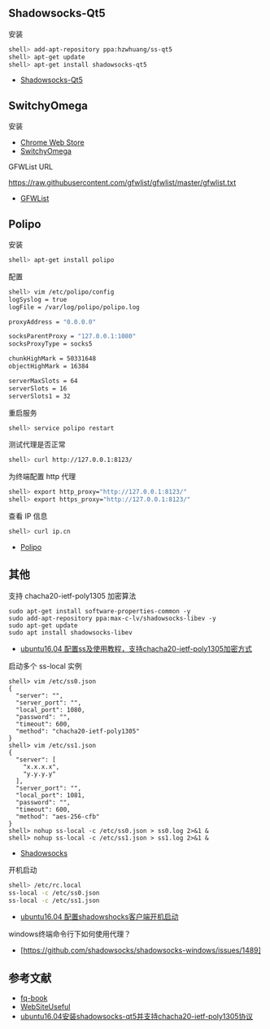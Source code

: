 ## Shadowsocks-Qt5

安装

```sh
shell> add-apt-repository ppa:hzwhuang/ss-qt5
shell> apt-get update
shell> apt-get install shadowsocks-qt5
```

- [Shadowsocks-Qt5](https://github.com/shadowsocks/shadowsocks-qt5)

## SwitchyOmega

安装

- [Chrome Web Store](https://chrome.google.com/webstore/detail/padekgcemlokbadohgkifijomclgjgif)
- [SwitchyOmega](https://github.com/FelisCatus/SwitchyOmega)

GFWList URL

https://raw.githubusercontent.com/gfwlist/gfwlist/master/gfwlist.txt

- [GFWList](https://github.com/gfwlist/gfwlist)

## Polipo

安装

```sh
shell> apt-get install polipo
```

配置

```sh
shell> vim /etc/polipo/config
logSyslog = true
logFile = /var/log/polipo/polipo.log

proxyAddress = "0.0.0.0"

socksParentProxy = "127.0.0.1:1080"
socksProxyType = socks5

chunkHighMark = 50331648
objectHighMark = 16384

serverMaxSlots = 64
serverSlots = 16
serverSlots1 = 32
```

重启服务

```sh
shell> service polipo restart
```

测试代理是否正常

```sh
shell> curl http://127.0.0.1:8123/
```

为终端配置 http 代理

```sh
shell> export http_proxy="http://127.0.0.1:8123/"
shell> export https_proxy="http://127.0.0.1:8123/"
```

查看 IP 信息

```sh
shell> curl ip.cn
```

- [Polipo](https://www.irif.fr/~jch/software/polipo/)

## 其他

支持 chacha20-ietf-poly1305 加密算法

```
sudo apt-get install software-properties-common -y
sudo add-apt-repository ppa:max-c-lv/shadowsocks-libev -y
sudo apt-get update
sudo apt install shadowsocks-libev
```

- [ubuntu16.04 配置ss及使用教程，支持chacha20-ietf-poly1305加密方式](https://blog.csdn.net/qq_36265860/article/details/83379138)

启动多个 ss-local 实例

```
shell> vim /etc/ss0.json
{
  "server": "", 
  "server_port": "",
  "local_port": 1080,
  "password": "",
  "timeout": 600,
  "method": "chacha20-ietf-poly1305"
}
shell> vim /etc/ss1.json
{
  "server": [
	"x.x.x.x", 
	"y.y.y.y"
  ],
  "server_port": "",
  "local_port": 1081,
  "password": "",
  "timeout": 600,
  "method": "aes-256-cfb"
}
shell> nohup ss-local -c /etc/ss0.json > ss0.log 2>&1 &
shell> nohup ss-local -c /etc/ss1.json > ss1.log 2>&1 &
```

- [Shadowsocks](https://wiki.archlinux.org/index.php/Shadowsocks_(%E7%AE%80%E4%BD%93%E4%B8%AD%E6%96%87))

开机启动

```bash
shell> /etc/rc.local
ss-local -c /etc/ss0.json
ss-local -c /etc/ss1.json
```

- [ubuntu16.04 配置shadowshocks客户端开机启动](https://blog.csdn.net/H12590400327/article/details/81091306)

windows终端命令行下如何使用代理？ 

- [https://github.com/shadowsocks/shadowsocks-windows/issues/1489]

## 参考文献

- [fq-book](https://github.com/loremwalker/fq-book)
- [WebSiteUseful](https://github.com/loremwalker/WebSiteUseful)
- [ubuntu16.04安装shadowsocks-qt5并支持chacha20-ietf-poly1305协议](https://www.shangyexin.com/2018/04/20/shadowsocks-qt5/)

